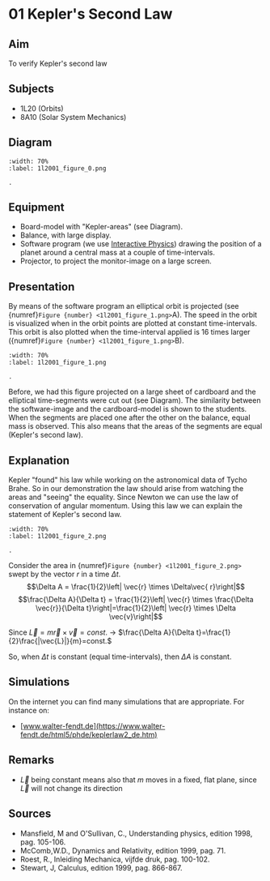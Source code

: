 # 01 Kepler's Second Law 
    
  
## Aim   
 To verify Kepler's second law    
  
## Subjects   
* 1L20 (Orbits) 
* 8A10 (Solar System Mechanics)   

## Diagram
    
```{figure} figures/figure_0.png
:width: 70%  
:label: 1l2001_figure_0.png  

. 
```
    
  
## Equipment   
 *  Board-model with "Kepler-areas" (see Diagram). 
 *  Balance, with large display. 
 *  Software program (we use [Interactive Physics](http://www.interactivephysics.nl/)) drawing the position of a planet around a central mass at a couple of time-intervals. 
 *  Projector, to project the monitor-image on a large screen.
     
  
## Presentation   
 By means of the software program an elliptical orbit is projected (see {numref}`Figure {number} <1l2001_figure_1.png>`A). The speed in the orbit is visualized when in the orbit points are plotted at constant time-intervals. This orbit is also plotted when the time-interval applied is 16 times larger ({numref}`Figure {number} <1l2001_figure_1.png>`B).  

```{figure} figures/figure_1.png
:width: 70%  
:label: 1l2001_figure_1.png  

. 
```

Before, we had this figure projected on a large sheet of cardboard and the elliptical time-segments were cut out (see Diagram). The similarity between the software-image and the cardboard-model is shown to the students. When the segments are placed one after the other on the balance, equal mass is observed. This also means that the areas of the segments are equal (Kepler's second law).      
  
## Explanation   
 Kepler "found" his law while working on the astronomical data of Tycho Brahe. So in our demonstration the law should arise from watching the areas and "seeing" the equality. Since Newton we can use the law of conservation of angular momentum. Using this law we can explain the statement of Kepler's second law.  

```{figure} figures/figure_2.png
:width: 70%  
:label: 1l2001_figure_2.png  

. 
```

Consider the area in {numref}`Figure {number} <1l2001_figure_2.png>` swept by the vector $r$ in a time $\Delta t$.
$$\Delta A = \frac{1}{2}\left| \vec{r} \times \Delta\vec{ r}\right|$$
$$\frac{\Delta A}{\Delta t} = \frac{1}{2}\left| \vec{r} \times \frac{\Delta \vec{r}}{\Delta t}\right|=\frac{1}{2}\left| \vec{r} \times \Delta \vec{v}\right|$$

Since $\vec{L} = m \vec{r}\times\vec{v}=const.$ $\rightarrow$ $\frac{\Delta A}{\Delta t}=\frac{1}{2}\frac{|\vec{L}|}{m}=const.$
 
So, when $\Delta t$ is constant (equal time-intervals), then $\Delta A$ is constant.

## Simulations   
 On the internet you can find many simulations that are appropriate. For instance on: 
 - [www.walter-fendt.de](https://www.walter-fendt.de/html5/phde/keplerlaw2_de.htm)
  
## Remarks
* $\vec{L}$ being constant means also that $m$ moves in a fixed, flat plane, since $\vec{L}$ will not change its direction
  
## Sources
 *  Mansfield, M and O'Sullivan, C., Understanding physics, edition 1998, pag. 105-106. 
 *  McComb,W.D., Dynamics and Relativity, edition 1999, pag. 71. 
 *  Roest, R., Inleiding Mechanica, vijfde druk, pag. 100-102. 
 *  Stewart, J, Calculus, edition 1999, pag. 866-867.
  